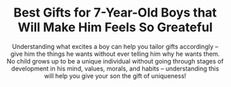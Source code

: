 ---
layout: post
title: Best Gifts for 7-Year-Old Boys that Will Make Him Feels So Greateful
subtitle: Understanding what excites a boy can help you tailor gifts accordingly – give him the things he wants without ever telling him why he wants them. No child grows up to be a unique individual without going through stages of development in his mind, values, morals, and habits – understanding this will help you give your son the gift of uniqueness!
header-img: "img/post/2023/09/copied/medium_Gift_for_7_year_old_boy_0fe323ca2c.jpg"
header-style: text
permalink: "/gifts-7-years-old-boys/"
catalog: true
tags:
  - Recipients 
  - Men
---  